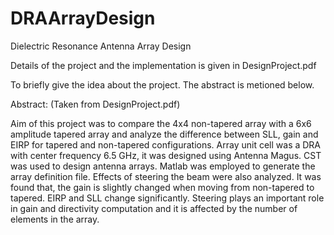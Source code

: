 # DRAArrayDesign
Dielectric Resonance Antenna Array Design

Details of the project and the implementation is given in DesignProject.pdf

To briefly give the idea about the project. The abstract is metioned below.

Abstract: (Taken from DesignProject.pdf)

Aim of this project was to compare the 4x4 non-tapered array with a 6x6 amplitude tapered array and analyze the
difference between SLL, gain and EIRP for tapered and non-tapered configurations. Array unit cell was a DRA with
center frequency 6.5 GHz, it was designed using Antenna Magus. CST was used to design antenna arrays. Matlab
was employed to generate the array definition file. Effects of steering the beam were also analyzed. It was found
that, the gain is slightly changed when moving from non-tapered to tapered. EIRP and SLL change significantly.
Steering plays an important role in gain and directivity computation and it is affected by the number of elements in
the array.
